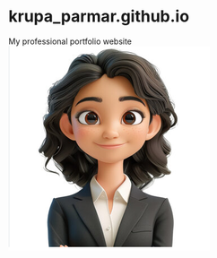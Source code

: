# krupa_parmar.github.io
My professional portfolio website
![my Avatar](https://github.com/krupa06-dotcom/krupa_parmar.github.io/blob/main/avatar1.PNG)
